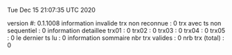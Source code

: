 Tue Dec 15 21:07:35 UTC 2020


version #: 0.1.1008
information invalide
  trx non reconnue : 0
  trx avec ts non sequentiel : 0
information detaillee
  trx01 : 0
  trx02 : 0
  trx03 : 0
  trx04 : 0
  trx05 : 0
  le dernier ts lu : 0
information sommaire
  nbr trx valides : 0
  nrb trx (total) : 0



